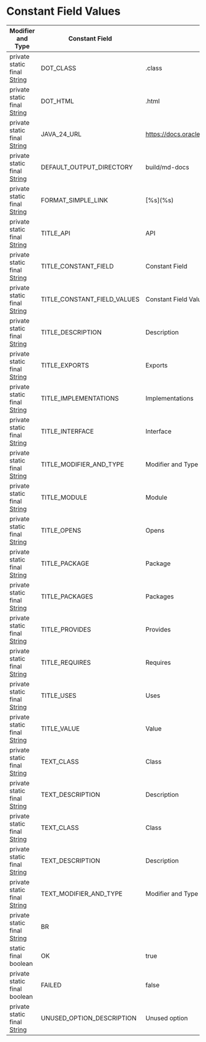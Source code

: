# Constant Field Values
| Modifier and Type                                                                                                  | Constant Field              | Value                                               |
|--------------------------------------------------------------------------------------------------------------------|-----------------------------|-----------------------------------------------------|
| private static final  [String](https://docs.oracle.com/en/java/javase/24/docs/api/java.base/java/lang/String.html) | DOT_CLASS                   | .class                                              |
| private static final  [String](https://docs.oracle.com/en/java/javase/24/docs/api/java.base/java/lang/String.html) | DOT_HTML                    | .html                                               |
| private static final  [String](https://docs.oracle.com/en/java/javase/24/docs/api/java.base/java/lang/String.html) | JAVA_24_URL                 | https://docs.oracle.com/en/java/javase/24/docs/api/ |
| private static final  [String](https://docs.oracle.com/en/java/javase/24/docs/api/java.base/java/lang/String.html) | DEFAULT_OUTPUT_DIRECTORY    | build/md-docs                                       |
| private static final  [String](https://docs.oracle.com/en/java/javase/24/docs/api/java.base/java/lang/String.html) | FORMAT_SIMPLE_LINK          | \[%s](%s)                                           |
| private static final  [String](https://docs.oracle.com/en/java/javase/24/docs/api/java.base/java/lang/String.html) | TITLE_API                   | API                                                 |
| private static final  [String](https://docs.oracle.com/en/java/javase/24/docs/api/java.base/java/lang/String.html) | TITLE_CONSTANT_FIELD        | Constant Field                                      |
| private static final  [String](https://docs.oracle.com/en/java/javase/24/docs/api/java.base/java/lang/String.html) | TITLE_CONSTANT_FIELD_VALUES | Constant Field Values                               |
| private static final  [String](https://docs.oracle.com/en/java/javase/24/docs/api/java.base/java/lang/String.html) | TITLE_DESCRIPTION           | Description                                         |
| private static final  [String](https://docs.oracle.com/en/java/javase/24/docs/api/java.base/java/lang/String.html) | TITLE_EXPORTS               | Exports                                             |
| private static final  [String](https://docs.oracle.com/en/java/javase/24/docs/api/java.base/java/lang/String.html) | TITLE_IMPLEMENTATIONS       | Implementations                                     |
| private static final  [String](https://docs.oracle.com/en/java/javase/24/docs/api/java.base/java/lang/String.html) | TITLE_INTERFACE             | Interface                                           |
| private static final  [String](https://docs.oracle.com/en/java/javase/24/docs/api/java.base/java/lang/String.html) | TITLE_MODIFIER_AND_TYPE     | Modifier and Type                                   |
| private static final  [String](https://docs.oracle.com/en/java/javase/24/docs/api/java.base/java/lang/String.html) | TITLE_MODULE                | Module                                              |
| private static final  [String](https://docs.oracle.com/en/java/javase/24/docs/api/java.base/java/lang/String.html) | TITLE_OPENS                 | Opens                                               |
| private static final  [String](https://docs.oracle.com/en/java/javase/24/docs/api/java.base/java/lang/String.html) | TITLE_PACKAGE               | Package                                             |
| private static final  [String](https://docs.oracle.com/en/java/javase/24/docs/api/java.base/java/lang/String.html) | TITLE_PACKAGES              | Packages                                            |
| private static final  [String](https://docs.oracle.com/en/java/javase/24/docs/api/java.base/java/lang/String.html) | TITLE_PROVIDES              | Provides                                            |
| private static final  [String](https://docs.oracle.com/en/java/javase/24/docs/api/java.base/java/lang/String.html) | TITLE_REQUIRES              | Requires                                            |
| private static final  [String](https://docs.oracle.com/en/java/javase/24/docs/api/java.base/java/lang/String.html) | TITLE_USES                  | Uses                                                |
| private static final  [String](https://docs.oracle.com/en/java/javase/24/docs/api/java.base/java/lang/String.html) | TITLE_VALUE                 | Value                                               |
| private static final  [String](https://docs.oracle.com/en/java/javase/24/docs/api/java.base/java/lang/String.html) | TEXT_CLASS                  | Class                                               |
| private static final  [String](https://docs.oracle.com/en/java/javase/24/docs/api/java.base/java/lang/String.html) | TEXT_DESCRIPTION            | Description                                         |
| private static final  [String](https://docs.oracle.com/en/java/javase/24/docs/api/java.base/java/lang/String.html) | TEXT_CLASS                  | Class                                               |
| private static final  [String](https://docs.oracle.com/en/java/javase/24/docs/api/java.base/java/lang/String.html) | TEXT_DESCRIPTION            | Description                                         |
| private static final  [String](https://docs.oracle.com/en/java/javase/24/docs/api/java.base/java/lang/String.html) | TEXT_MODIFIER_AND_TYPE      | Modifier and Type                                   |
| private static final  [String](https://docs.oracle.com/en/java/javase/24/docs/api/java.base/java/lang/String.html) | BR                          | <br/>                                               |
| static final  boolean                                                                                              | OK                          | true                                                |
| private static final  boolean                                                                                      | FAILED                      | false                                               |
| private static final  [String](https://docs.oracle.com/en/java/javase/24/docs/api/java.base/java/lang/String.html) | UNUSED_OPTION_DESCRIPTION   | Unused option                                       |
